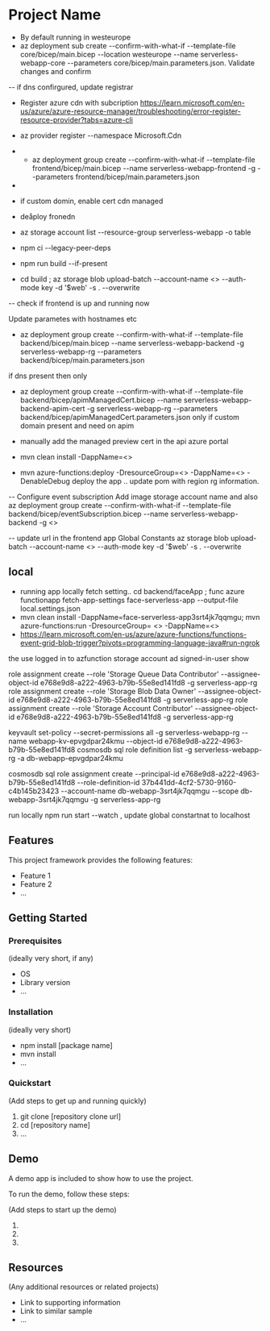 # Project Name


- By default running in westeurope
- az deployment sub create --confirm-with-what-if --template-file core/bicep/main.bicep --location westeurope --name serverless-webapp-core --parameters core/bicep/main.parameters.json. Validate changes and confirm

-- if dns confirgured, update registrar

- Register azure cdn with subcription https://learn.microsoft.com/en-us/azure/azure-resource-manager/troubleshooting/error-register-resource-provider?tabs=azure-cli
- az provider register --namespace Microsoft.Cdn
- - az  deployment group create --confirm-with-what-if --template-file frontend/bicep/main.bicep  --name serverless-webapp-frontend -g <serverless-webapp-rg> --parameters frontend/bicep/main.parameters.json
  
- 
- if custom domin, enable cert cdn managed
- deåploy fronedn 
-   az storage account list --resource-group serverless-webapp -o table
- npm ci --legacy-peer-deps
- npm run build --if-present
- cd build ; az storage blob upload-batch --account-name  <<facerecogwebsite>> --auth-mode key -d '$web' -s . --overwrite

-- check if frontend is up and running now

Update parametes with hostnames etc

- az deployment group create --confirm-with-what-if --template-file backend/bicep/main.bicep  --name serverless-webapp-backend -g serverless-webapp-rg --parameters backend/bicep/main.parameters.json

if dns present then only

-  az deployment group create  --confirm-with-what-if --template-file backend/bicep/apimManagedCert.bicep  --name serverless-webapp-backend-apim-cert -g serverless-webapp-rg --parameters backend/bicep/apimManagedCert.parameters.json only if custom domain present and need on apim
- manually add the managed preview cert in the api azure portal

- mvn clean install -DappName=<<face-serverless-app4fxugbh6ecnak>>
- mvn azure-functions:deploy -DresourceGroup=<<serverless-webapp-rg>> -DappName=<<face-serverless-app4fxugbh6ecnak>> -DenableDebug
deploy the app .. update pom with region rg information.

-- Configure event subscription 
Add image storage account name and also
az deployment group create --confirm-with-what-if --template-file backend/bicep/eventSubscription.bicep  --name serverless-webapp-backend -g <<serverless-webapp-g>>

-- update url in the frontend app Global Constants
az storage blob upload-batch --account-name  <<facerecogwebsite>> --auth-mode key -d '$web' -s . --overwrite



## local

- running app locally fetch setting.. cd backend/faceApp ; func azure functionapp fetch-app-settings face-serverless-app --output-file local.settings.json
- mvn clean install -DappName=face-serverless-app3srt4jk7qqmgu; mvn azure-functions:run -DresourceGroup= <<serverless-webapp-rg>> -DappName=<<face-serverless-app4fxugbh6ecnak>> 
- https://learn.microsoft.com/en-us/azure/azure-functions/functions-event-grid-blob-trigger?pivots=programming-language-java#run-ngrok




the use logged in to azfunction storage account
ad signed-in-user show


role assignment create --role 'Storage Queue Data Contributor' --assignee-object-id e768e9d8-a222-4963-b79b-55e8ed141fd8 -g serverless-app-rg
role assignment create --role 'Storage Blob Data Owner' --assignee-object-id e768e9d8-a222-4963-b79b-55e8ed141fd8 -g serverless-app-rg
role assignment create --role 'Storage Account Contributor' --assignee-object-id e768e9d8-a222-4963-b79b-55e8ed141fd8 -g serverless-app-rg


keyvault  set-policy --secret-permissions all -g serverless-webapp-rg --name webapp-kv-epvgdpar24kmu --object-id e768e9d8-a222-4963-b79b-55e8ed141fd8
cosmosdb sql role definition list -g serverless-webapp-rg -a db-webapp-epvgdpar24kmu

cosmosdb sql role assignment create --principal-id e768e9d8-a222-4963-b79b-55e8ed141fd8 --role-definition-id 37b441dd-4cf2-5730-9160-c4b145b23423 --account-name db-webapp-3srt4jk7qqmgu --scope db-webapp-3srt4jk7qqmgu -g serverless-app-rg

run locally npm run start --watch , update global constartnat to localhost



## Features

This project framework provides the following features:

* Feature 1
* Feature 2
* ...

## Getting Started

### Prerequisites

(ideally very short, if any)

- OS
- Library version
- ...

### Installation

(ideally very short)

- npm install [package name]
- mvn install
- ...

### Quickstart
(Add steps to get up and running quickly)

1. git clone [repository clone url]
2. cd [repository name]
3. ...


## Demo

A demo app is included to show how to use the project.

To run the demo, follow these steps:

(Add steps to start up the demo)

1.
2.
3.

## Resources

(Any additional resources or related projects)

- Link to supporting information
- Link to similar sample
- ...
